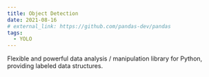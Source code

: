 ```yaml
---
title: Object Detection
date: 2021-08-16
# external_link: https://github.com/pandas-dev/pandas
tags:
  - YOLO
---
```


Flexible and powerful data analysis / manipulation library for Python, providing labeled data structures.

<!--more-->
